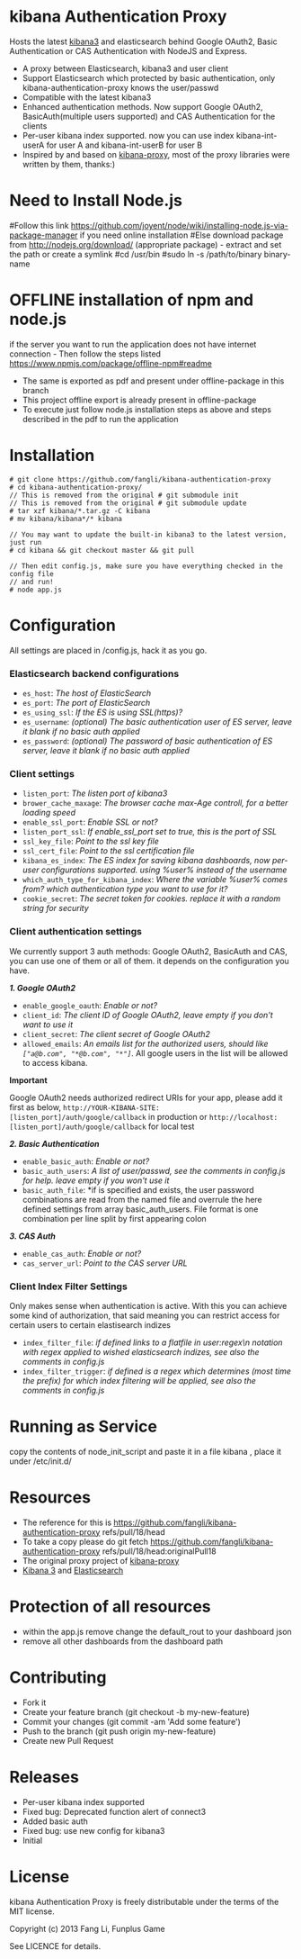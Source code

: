 kibana Authentication Proxy
============

Hosts the latest [kibana3](www.elasticsearch.org/overview/kibana/) and elasticsearch behind Google OAuth2, Basic Authentication or CAS Authentication with NodeJS and Express.

- A proxy between Elasticsearch, kibana3 and user client
- Support Elasticsearch which protected by basic authentication, only kibana-authentication-proxy knows the user/passwd
- Compatible with the latest kibana3
- Enhanced authentication methods. Now support Google OAuth2, BasicAuth(multiple users supported) and CAS Authentication for the clients
- Per-user kibana index supported. now you can use index kibana-int-userA for user A and kibana-int-userB for user B
- Inspired by and based on [kibana-proxy](https://github.com/hmalphettes/kibana-proxy), most of the proxy libraries were written by them, thanks:)

Need to Install Node.js
===========================

#Follow this link https://github.com/joyent/node/wiki/installing-node.js-via-package-manager if you need online installation
#Else download package from http://nodejs.org/download/  (appropriate package) - extract and set the path or create a symlink 
#cd /usr/bin
#sudo ln -s /path/to/binary binary-name


OFFLINE installation of npm and node.js
=======================================

if the server you want to run the application does not have internet connection - Then follow the steps listed https://www.npmjs.com/package/offline-npm#readme
- The same is exported as pdf and present under offline-package in this branch
- This project offline export is already present in offline-package 
- To execute just follow node.js installation steps as above and steps described in the pdf to run the application


Installation
=====

```
# git clone https://github.com/fangli/kibana-authentication-proxy
# cd kibana-authentication-proxy/
// This is removed from the original # git submodule init
// This is removed from the original # git submodule update
# tar xzf kibana/*.tar.gz -C kibana
# mv kibana/kibana*/* kibana

// You may want to update the built-in kibana3 to the latest version, just run
# cd kibana && git checkout master && git pull

// Then edit config.js, make sure you have everything checked in the config file
// and run!
# node app.js
```





Configuration
=============

All settings are placed in /config.js, hack it as you go.

### Elasticsearch backend configurations

- ``es_host``:  *The host of ElasticSearch*
- ``es_port``:  *The port of ElasticSearch*
- ``es_using_ssl``:  *If the ES is using SSL(https)?*
- ``es_username``:  *(optional) The basic authentication user of ES server, leave it blank if no basic auth applied*
- ``es_password``:  *(optional) The password of basic authentication of ES server, leave it blank if no basic auth applied*

### Client settings

- ``listen_port``:  *The listen port of kibana3*
- ``brower_cache_maxage``:  *The browser cache max-Age controll, for a better loading speed*
- ``enable_ssl_port``: *Enable SSL or not?*
- ``listen_port_ssl``: *If enable_ssl_port set to true, this is the port of SSL*
- ``ssl_key_file``: *Point to the ssl key file*
- ``ssl_cert_file``: *Point to the ssl certification file*
- ``kibana_es_index``: *The ES index for saving kibana dashboards, now per-user configurations supported. using %user% instead of the username*
- ``which_auth_type_for_kibana_index``: *Where the variable %user% comes from? which authentication type you want to use for it?*
- ``cookie_secret``: *The secret token for cookies. replace it with a random string for security*

### Client authentication settings

We currently support 3 auth methods: Google OAuth2, BasicAuth and CAS, you can use one of them or all of them. it depends on the configuration you have.

***1. Google OAuth2***

- ``enable_google_oauth``: *Enable or not?*
- ``client_id``:  *The client ID of Google OAuth2, leave empty if you don't want to use it*
- ``client_secret``: *The client secret of Google OAuth2*
- ``allowed_emails``: *An emails list for the authorized users, should like `["a@b.com", "*@b.com", "*"]`*. All google users in the list will be allowed to access kibana.

**Important**

Google OAuth2 needs authorized redirect URIs for your app, please add it first as below, ``http://YOUR-KIBANA-SITE:[listen_port]/auth/google/callback`` in production or ``http://localhost:[listen_port]/auth/google/callback`` for local test

***2. Basic Authentication***

- ``enable_basic_auth``: *Enable or not?*
- ``basic_auth_users``:  *A list of user/passwd, see the comments in config.js for help. leave empty if you won't use it*
- ``basic_auth_file``:  *if is specified and exists, the user password combinations are read from the named file and overrule the here defined settings from array basic_auth_users. File format is one combination per line split by first appearing colon

***3. CAS Auth***

- ``enable_cas_auth``: *Enable or not?*
- ``cas_server_url``: *Point to the CAS server URL*

### Client Index Filter Settings

Only makes sense when authentication is active. With this you can achieve some kind of authorization, that said meaning you can restrict access for certain users to certain elastisearch indizes

- ``index_filter_file``: *if defined links to a flatfile in user:regex\n notation with regex applied to wished elasticsearch indizes, see also the comments in config.js*
- ``index_filter_trigger``: *if defined is a regex which determines (most time the prefix) for which index filtering will be applied, see also the comments in config.js*

Running as Service
=====================
copy the contents of node_init_script and paste it in a file kibana , place it under /etc/init.d/

Resources
=========
- The reference for this is  https://github.com/fangli/kibana-authentication-proxy refs/pull/18/head
- To take a copy please do git fetch https://github.com/fangli/kibana-authentication-proxy refs/pull/18/head:originalPull18
- The original proxy project of [kibana-proxy](https://github.com/hmalphettes/kibana-proxy)
- [Kibana 3](http://www.elasticsearch.org/overview/kibana/) and [Elasticsearch](https://github.com/elasticsearch/elasticsearch)


Protection of all resources
===========================
- within the app.js remove change the default_rout to your dashboard json 
- remove all other dashboards from the dashboard path


Contributing
============
- Fork it
- Create your feature branch (git checkout -b my-new-feature)
- Commit your changes (git commit -am 'Add some feature')
- Push to the branch (git push origin my-new-feature)
- Create new Pull Request


Releases
========
- Per-user kibana index supported
- Fixed bug: Deprecated function alert of connect3
- Added basic auth
- Fixed bug: use new config for kibana3
- Initial


License
=======
kibana Authentication Proxy is freely distributable under the terms of the MIT license.

Copyright (c) 2013 Fang Li, Funplus Game

See LICENCE for details.
